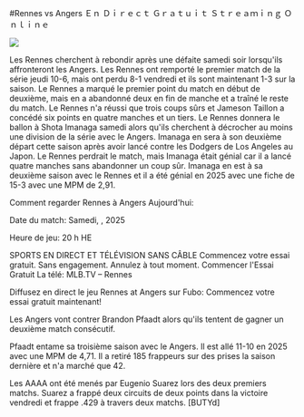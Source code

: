 #Rennes vs Angers Ｅｎ Ｄｉｒｅｃｔ Ｇｒａｔｕｉｔ Ｓｔｒｅａｍｉｎｇ Ｏｎｌｉｎｅ  
  
  
[![](https://i.imgur.com/qSNzIqt.png)](https://movie.rssnews.media/UUvKDGMH.php)  
  
Les Rennes cherchent à rebondir après une défaite samedi soir lorsqu'ils affronteront les Angers. Les Rennes ont remporté le premier match de la série jeudi 10-6, mais ont perdu 8-1 vendredi et ils sont maintenant 1-3 sur la saison. Le Rennes a marqué le premier point du match en début de deuxième, mais en a abandonné deux en fin de manche et a traîné le reste du match. Le Rennes n'a réussi que trois coups sûrs et Jameson Taillon a concédé six points en quatre manches et un tiers. Le Rennes donnera le ballon à Shota Imanaga samedi alors qu'ils cherchent à décrocher au moins une division de la série avec le Angers. Imanaga en sera à son deuxième départ cette saison après avoir lancé contre les Dodgers de Los Angeles au Japon. Le Rennes perdrait le match, mais Imanaga était génial car il a lancé quatre manches sans abandonner un coup sûr. Imanaga en est à sa deuxième saison avec le Rennes et il a été génial en 2025 avec une fiche de 15-3 avec une MPM de 2,91.

Comment regarder Rennes à Angers Aujourd'hui:

Date du match: Samedi, , 2025

Heure de jeu: 20 h HE

SPORTS EN DIRECT ET TÉLÉVISION SANS CÂBLE
Commencez votre essai gratuit. Sans engagement. Annulez à tout moment.
Commencer l'Essai Gratuit
La télé: MLB.TV – Rennes

Diffusez en direct le jeu Rennes at Angers sur Fubo: Commencez votre essai gratuit maintenant!

Les Angers vont contrer Brandon Pfaadt alors qu'ils tentent de gagner un deuxième match consécutif.

Pfaadt entame sa troisième saison avec le Angers. Il est allé 11-10 en 2025 avec une MPM de 4,71. Il a retiré 185 frappeurs sur des prises la saison dernière et n'a marché que 42.

Les AAAA ont été menés par Eugenio Suarez lors des deux premiers matchs. Suarez a frappé deux circuits de deux points dans la victoire vendredi et frappe .429 à travers deux matchs. [BUTYd]